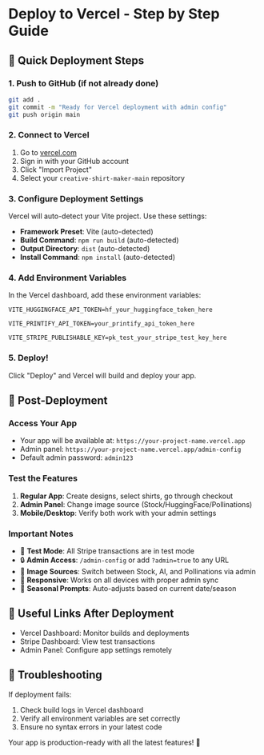 # Deploy to Vercel - Step by Step Guide

## 🚀 Quick Deployment Steps

### 1. Push to GitHub (if not already done)
```bash
git add .
git commit -m "Ready for Vercel deployment with admin config"
git push origin main
```

### 2. Connect to Vercel
1. Go to [vercel.com](https://vercel.com)
2. Sign in with your GitHub account
3. Click "Import Project"
4. Select your `creative-shirt-maker-main` repository

### 3. Configure Deployment Settings
Vercel will auto-detect your Vite project. Use these settings:

- **Framework Preset**: Vite (auto-detected)
- **Build Command**: `npm run build` (auto-detected)
- **Output Directory**: `dist` (auto-detected)
- **Install Command**: `npm install` (auto-detected)

### 4. Add Environment Variables

In the Vercel dashboard, add these environment variables:

```
VITE_HUGGINGFACE_API_TOKEN=hf_your_huggingface_token_here

VITE_PRINTIFY_API_TOKEN=your_printify_api_token_here

VITE_STRIPE_PUBLISHABLE_KEY=pk_test_your_stripe_test_key_here
```

### 5. Deploy!
Click "Deploy" and Vercel will build and deploy your app.

## 🔧 Post-Deployment

### Access Your App
- Your app will be available at: `https://your-project-name.vercel.app`
- Admin panel: `https://your-project-name.vercel.app/admin-config`
- Default admin password: `admin123`

### Test the Features
1. **Regular App**: Create designs, select shirts, go through checkout
2. **Admin Panel**: Change image source (Stock/HuggingFace/Pollinations)
3. **Mobile/Desktop**: Verify both work with your admin settings

### Important Notes
- 🧪 **Test Mode**: All Stripe transactions are in test mode
- 🔒 **Admin Access**: `/admin-config` or add `?admin=true` to any URL
- 🎨 **Image Sources**: Switch between Stock, AI, and Pollinations via admin
- 📱 **Responsive**: Works on all devices with proper admin sync
- 🎯 **Seasonal Prompts**: Auto-adjusts based on current date/season

## 🔗 Useful Links After Deployment
- Vercel Dashboard: Monitor builds and deployments
- Stripe Dashboard: View test transactions
- Admin Panel: Configure app settings remotely

## 🚨 Troubleshooting
If deployment fails:
1. Check build logs in Vercel dashboard
2. Verify all environment variables are set correctly
3. Ensure no syntax errors in your latest code

Your app is production-ready with all the latest features! 🎉